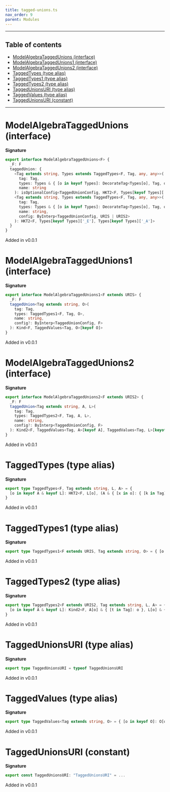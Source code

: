 ```yaml
---
title: tagged-unions.ts
nav_order: 9
parent: Modules
---
```


---

<h2 class="text-delta">Table of contents</h2>

- [ModelAlgebraTaggedUnions (interface)](#modelalgebrataggedunions-interface)
- [ModelAlgebraTaggedUnions1 (interface)](#modelalgebrataggedunions1-interface)
- [ModelAlgebraTaggedUnions2 (interface)](#modelalgebrataggedunions2-interface)
- [TaggedTypes (type alias)](#taggedtypes-type-alias)
- [TaggedTypes1 (type alias)](#taggedtypes1-type-alias)
- [TaggedTypes2 (type alias)](#taggedtypes2-type-alias)
- [TaggedUnionsURI (type alias)](#taggedunionsuri-type-alias)
- [TaggedValues (type alias)](#taggedvalues-type-alias)
- [TaggedUnionsURI (constant)](#taggedunionsuri-constant)

---

# ModelAlgebraTaggedUnions (interface)

**Signature**

```ts
export interface ModelAlgebraTaggedUnions<F> {
  _F: F
  taggedUnion: {
    <Tag extends string, Types extends TaggedTypes<F, Tag, any, any>>(
      tag: Tag,
      types: Types & { [o in keyof Types]: DecorateTag<Types[o], Tag, o> },
      name: string
    ): isOptionalConfig<TaggedUnionConfig, HKT2<F, Types[keyof Types]['_E'], Types[keyof Types]['_A']>>
    <Tag extends string, Types extends TaggedTypes<F, Tag, any, any>>(
      tag: Tag,
      types: Types & { [o in keyof Types]: DecorateTag<Types[o], Tag, o> },
      name: string,
      config: ByInterp<TaggedUnionConfig, URIS | URIS2>
    ): HKT2<F, Types[keyof Types]['_E'], Types[keyof Types]['_A']>
  }
}
```

Added in v0.0.1

# ModelAlgebraTaggedUnions1 (interface)

**Signature**

```ts
export interface ModelAlgebraTaggedUnions1<F extends URIS> {
  _F: F
  taggedUnion<Tag extends string, O>(
    tag: Tag,
    types: TaggedTypes1<F, Tag, O>,
    name: string,
    config?: ByInterp<TaggedUnionConfig, F>
  ): Kind<F, TaggedValues<Tag, O>[keyof O]>
}
```

Added in v0.0.1

# ModelAlgebraTaggedUnions2 (interface)

**Signature**

```ts
export interface ModelAlgebraTaggedUnions2<F extends URIS2> {
  _F: F
  taggedUnion<Tag extends string, A, L>(
    tag: Tag,
    types: TaggedTypes2<F, Tag, A, L>,
    name: string,
    config?: ByInterp<TaggedUnionConfig, F>
  ): Kind2<F, TaggedValues<Tag, A>[keyof A], TaggedValues<Tag, L>[keyof L]>
}
```

Added in v0.0.1

# TaggedTypes (type alias)

**Signature**

```ts
export type TaggedTypes<F, Tag extends string, L, A> = {
  [o in keyof A & keyof L]: HKT2<F, L[o], (A & { [x in o]: { [k in Tag]: o } })[o]>
}
```

Added in v0.0.1

# TaggedTypes1 (type alias)

**Signature**

```ts
export type TaggedTypes1<F extends URIS, Tag extends string, O> = { [o in keyof O]: Kind<F, O[o] & { [t in Tag]: o }> }
```

Added in v0.0.1

# TaggedTypes2 (type alias)

**Signature**

```ts
export type TaggedTypes2<F extends URIS2, Tag extends string, L, A> = {
  [o in keyof A & keyof L]: Kind2<F, A[o] & { [t in Tag]: o }, L[o] & { [t in Tag]: o }>
}
```

Added in v0.0.1

# TaggedUnionsURI (type alias)

**Signature**

```ts
export type TaggedUnionsURI = typeof TaggedUnionsURI
```

Added in v0.0.1

# TaggedValues (type alias)

**Signature**

```ts
export type TaggedValues<Tag extends string, O> = { [o in keyof O]: O[o] & { [t in Tag]: o } }
```

Added in v0.0.1

# TaggedUnionsURI (constant)

**Signature**

```ts
export const TaggedUnionsURI: "TaggedUnionsURI" = ...
```

Added in v0.0.1
